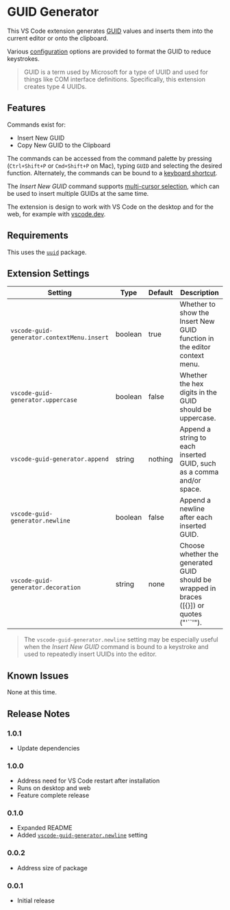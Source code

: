 # GUID Generator

This VS Code extension generates [GUID](https://en.wikipedia.org/wiki/Universally_unique_identifier) values and inserts them into the current editor or onto the clipboard.

Various [configuration](#extension-settings) options are provided to format the GUID to reduce keystrokes.

> GUID is a term used by Microsoft for a type of UUID and used for things like COM interface definitions. Specifically, this extension creates type 4 UUIDs.

## Features

Commands exist for:
* Insert New GUID
* Copy New GUID to the Clipboard

The commands can be accessed from the command palette by pressing (`Ctrl+Shift+P` or `Cmd+Shift+P` on Mac), typing `GUID` and selecting the desired function. Alternately, the commands can be bound to a [keyboard shortcut](https://code.visualstudio.com/docs/getstarted/keybindings).

The _Insert New GUID_ command supports [multi-cursor selection](https://code.visualstudio.com/docs/getstarted/tips-and-tricks#_multi-cursor-selection), which can be used to insert multiple GUIDs at the same time.

The extension is design to work with VS Code on the desktop and for the web, for example with [vscode.dev](https://vscode.dev).

## Requirements

This uses the [`uuid`](https://www.npmjs.com/package/uuid) package.

## Extension Settings

| Setting | Type | Default | Description |
|---------|------|---------|-------------|
| `vscode-guid-generator.contextMenu.insert` | boolean | true | Whether to show the Insert New GUID function in the editor context menu. |
| `vscode-guid-generator.uppercase` | boolean | false | Whether the hex digits in the GUID should be uppercase. |
| `vscode-guid-generator.append` | string | nothing | Append a string to each inserted GUID, such as a comma and/or space. |
| `vscode-guid-generator.newline` | boolean | false | Append a newline after each inserted GUID. |
| `vscode-guid-generator.decoration` | string | none | Choose whether the generated GUID should be wrapped in braces ([{}]) or quotes ("'``'"). |

> The `vscode-guid-generator.newline` setting may be especially useful when the _Insert New GUID_ command is bound to a keystroke and used to repeatedly insert UUIDs into the editor.

## Known Issues

None at this time.

## Release Notes

### 1.0.1

* Update dependencies

### 1.0.0

* Address need for VS Code restart after installation
* Runs on desktop and web
* Feature complete release

### 0.1.0

* Expanded README
* Added [`vscode-guid-generator.newline`](#extension-settings) setting

### 0.0.2

* Address size of package

### 0.0.1

* Initial release
